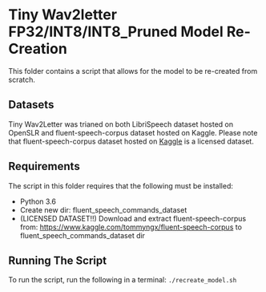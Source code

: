 # Tiny Wav2letter FP32/INT8/INT8_Pruned  Model Re-Creation
This folder contains a script that allows for the model to be re-created from scratch.
## Datasets
Tiny Wav2Letter was trianed on both LibriSpeech dataset hosted on OpenSLR and fluent-speech-corpus dataset hosted on Kaggle.
Please note that fluent-speech-corpus dataset hosted on [Kaggle](https://www.kaggle.com/tommyngx/fluent-speech-corpus) is a licensed dataset.
## Requirements
The script in this folder requires that the following must be installed:
- Python 3.6
- Create new dir: fluent_speech_commands_dataset
- (LICENSED DATASET!!) Download and extract fluent-speech-corpus from: https://www.kaggle.com/tommyngx/fluent-speech-corpus to fluent_speech_commands_dataset dir

## Running The Script
To run the script, run the following in a terminal: `./recreate_model.sh`
